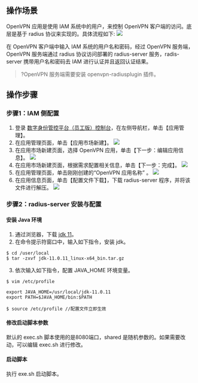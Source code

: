 ## 操作场景
OpenVPN 应用是使用 IAM 系统中的用户，来控制 OpenVPN 客户端的访问。底层是基于 radius 协议来实现的。具体流程如下:
![](https://main.qcloudimg.com/raw/92ccbd022737e390692021cda3bdc0db.png)

在 OpenVPN 客户端中输入 IAM 系统的用户名和密码，经过 OpenVPN 服务端，OpenVPN 服务端通过 radius 协议访问部署的 radius-server 服务，radis-server 携带用户名和密码去 IAM 进行认证并且返回认证结果。
>?OpenVPN 服务端需要安装 openvpn-radiusplugin 插件。

## 操作步骤
### 步骤1：IAM 侧配置
1. 登录 [数字身份管控平台（员工版）控制台](https://console.cloud.tencent.com/eiam)，在左侧导航栏，单击【应用管理】。
2. 在应用管理页面，单击【应用市场新建】。
![](https://main.qcloudimg.com/raw/5df0ba019d711dbc3f0a47f71e9d4049.png)
3. 在应用市场新建页面，选择 OpenVPN 应用，单击【下一步：编辑应用信息】。
![](https://main.qcloudimg.com/raw/505fd604a5d368e03669ca5a936807d9.png)
4. 在应用市场新建页面，根据需求配置相关信息，单击【下一步：完成】。
![](https://main.qcloudimg.com/raw/8d0ae2eeb43eb04f3e6632a98d29801c.png)
5. 在应用管理页面，单击刚刚创建的“OpenVPN 应用名称” 。
![](https://main.qcloudimg.com/raw/4668235f0f5acf0196524df0d9af4c0c.png)
6. 在应用信息页面，单击【配置文件下载】，下载 radius-server 程序，并将该文件进行解压。
![](https://main.qcloudimg.com/raw/99fbb075e98aee046c592f4adf59b9e9.png)

### 步骤2：radius-server 安装与配置
#### 安装 Java 环境
1. 通过浏览器，下载 [jdk 11](https://www.oracle.com/java/technologies/javase-jdk11-downloads.html)。
2. 在命令提示符窗口中，输入如下指令，安装 jdk。
```
$ cd /user/local
$ tar -zxvf jdk-11.0.11_linux-x64_bin.tar.gz
```
3.  依次输入如下指令，配置 JAVA_HOME 环境变量。
```
$ vim /etc/profile
```
```
export JAVA_HOME=/usr/local/jdk-11.0.11
export PATH=$JAVA_HOME/bin:$PATH
```
```
$ source /etc/profile //配置文件立即生效
```
#### 修改启动脚本参数
默认的 exec.sh 脚本使用的是8080端口，shared 是随机参数的。如果需要改动，可以编辑 exec.sh 进行修改。
#### 启动脚本
执行 exe.sh 启动脚本。
 
